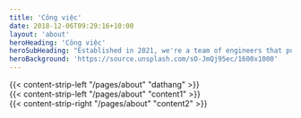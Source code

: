 ```yaml
---
title: 'Công việc'
date: 2018-12-06T09:29:16+10:00
layout: 'about'
heroHeading: 'Công việc'
heroSubHeading: "Established in 2021, we're a team of engineers that puts your business first."
heroBackground: 'https://source.unsplash.com/sO-JmQj95ec/1600x1000'
---
```

<div>
{{< content-strip-left "/pages/about" "dathang" >}}
</div>
<div>
{{< content-strip-left "/pages/about" "content1" >}}
</div>
<div>
{{< content-strip-right "/pages/about" "content2" >}}
</div>
